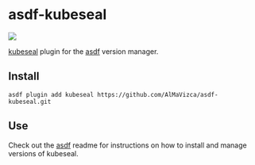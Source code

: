 # asdf-kubeseal

![](https://github.com/AlMaVizca/asdf-kubeseal/workflows/ci/badge.svg)

[kubeseal](https://github.com/bitnami-labs/sealed-secrets) plugin for the [asdf](https://github.com/asdf-vm/asdf) version manager.

## Install

```
asdf plugin add kubeseal https://github.com/AlMaVizca/asdf-kubeseal.git
```

## Use

Check out the [asdf](https://github.com/asdf-vm/asdf) readme for instructions on how to install and manage versions of kubeseal.
